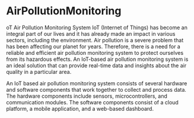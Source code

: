# AirPollutionMonitoring
oT Air Pollution Monitoring System
IoT (Internet of Things) has become an integral part of our lives and it has already made an impact in various sectors, including the environment. Air pollution is a severe problem that has been affecting our planet for years. Therefore, there is a need for a reliable and efficient air pollution monitoring system to protect ourselves from its hazardous effects. An IoT-based air pollution monitoring system is an ideal solution that can provide real-time data and insights about the air quality in a particular area.

An IoT based air pollution monitoring system consists of several hardware and software components that work together to collect and process data. The hardware components include sensors, microcontrollers, and communication modules. The software components consist of a cloud platform, a mobile application, and a web-based dashboard.
